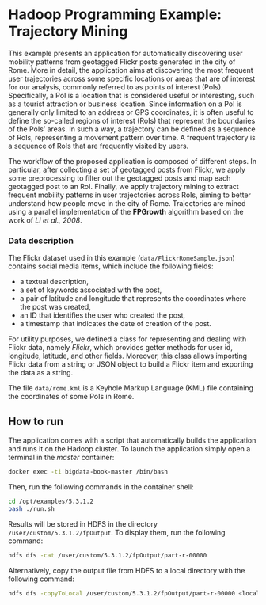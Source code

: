 # Hadoop Programming Example: Trajectory Mining
This example presents an application for automatically discovering
user mobility patterns from geotagged Flickr posts generated in
the city of Rome. More in detail, the application aims at discovering
the most frequent user trajectories across some specific locations
or areas that are of interest for our analysis, commonly referred to
as points of interest (PoIs). Specifically, a PoI is a location that is
considered useful or interesting, such as a tourist attraction or business
location. Since information on a PoI is generally only limited to an
address or GPS coordinates, it is often useful to define the so-called regions
of interest (RoIs) that represent the boundaries of the PoIs’ areas. In such a way, a trajectory can be defined as a sequence of RoIs, representing a movement pattern over time. A
frequent trajectory is a sequence of RoIs that are frequently visited by
users.

The workflow of the proposed application
is composed of different steps. In particular, after collecting a set
of geotagged posts from Flickr, we apply some preprocessing to filter out the geotagged posts and map each geotagged post to an RoI.
Finally, we apply trajectory mining to extract frequent mobility patterns
in user trajectories across RoIs, aiming to better understand
how people move in the city of Rome. Trajectories are mined using
a parallel implementation of the **FPGrowth** algorithm based on the work of *Li et al., 2008*.

### Data description
The Flickr dataset used in this example (```data/FlickrRomeSample.json```) contains social media items, which include the following fields:

- a textual description,
- a set of keywords associated with the post,
- a pair of latitude and longitude that represents the coordinates where the post was created,
- an ID that identifies the user who created the post,
- a timestamp that indicates the date of creation of the post.

For utility
purposes, we defined a class for representing and dealing with Flickr data, namely *Flickr*, which provides getter methods for user id, longitude,
latitude, and other fields. Moreover, this class allows importing
Flickr data from a string or JSON object to build a Flickr item and
exporting the data as a string.

The file ```data/rome.kml``` is a Keyhole Markup Language (KML) file containing
the coordinates of some PoIs in Rome.


## How to run
The application comes with a script that automatically builds the 
application and runs it on the Hadoop cluster. To launch the application simply open a terminal in the _master_ container: 

```bash
docker exec -ti bigdata-book-master /bin/bash
```

Then, run the following commands in the container shell:
```bash
cd /opt/examples/5.3.1.2
bash ./run.sh
```

Results will be stored in HDFS in the directory ```/user/custom/5.3.1.2/fpOutput```. To display them, run the following command:

```bash
hdfs dfs -cat /user/custom/5.3.1.2/fpOutput/part-r-00000
```

Alternatively, copy the output file from HDFS to a local directory with the following command:
```bash
hdfs dfs -copyToLocal /user/custom/5.3.1.2/fpOutput/part-r-00000 <local_output_path>
```
